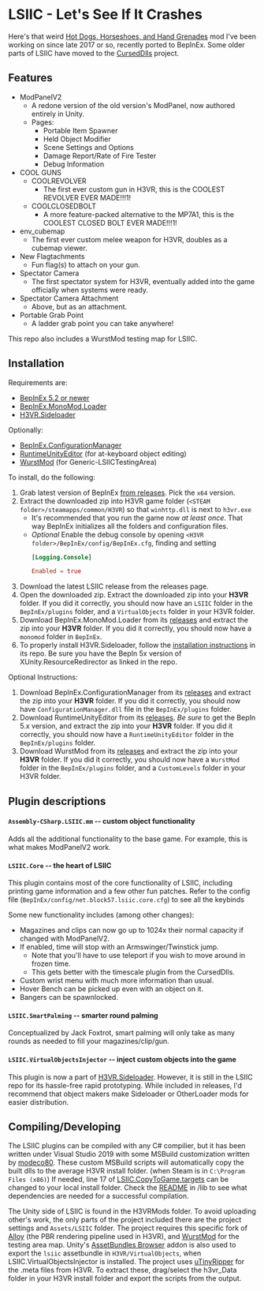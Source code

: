 # LSIIC - Let's See If It Crashes

Here's that weird [Hot Dogs, Horseshoes, and Hand Grenades](http://h3vr.com) mod I've been working on since late 2017 or so, recently ported to BepInEx. Some older parts of LSIIC have moved to the [CursedDlls](https://github.com/drummerdude2003/CursedDlls.BepinEx/) project.

## Features

- ModPanelV2
	- A redone version of the old version's ModPanel, now authored entirely in Unity.
	- Pages:
		- Portable Item Spawner
		- Held Object Modifier
		- Scene Settings and Options
		- Damage Report/Rate of Fire Tester
        - Debug Information
- COOL GUNS
	- COOLREVOLVER
		- The first ever custom gun in H3VR, this is the COOLEST REVOLVER EVER MADE!!!1!
    - COOLCLOSEDBOLT
		- A more feature-packed alternative to the MP7A1, this is the COOLEST CLOSED BOLT EVER MADE!!!1!
- env_cubemap
	- The first ever custom melee weapon for H3VR, doubles as a cubemap viewer.
- New Flagtachments
	- Fun flag(s) to attach on your gun.
- Spectator Camera
	- The first spectator system for H3VR, eventually added into the game officially when systems were ready.
- Spectator Camera Attachment
	- Above, but as an attachment.
- Portable Grab Point
	- A ladder grab point you can take anywhere!

This repo also includes a WurstMod testing map for LSIIC.

## Installation

Requirements are:

* [BepInEx 5.2 or newer](https://github.com/BepInEx/BepInEx)
* [BepInEx.MonoMod.Loader](https://github.com/BepInEx/BepInEx.MonoMod.Loader)
* [H3VR.Sideloader](https://github.com/denikson/H3VR.Sideloader)

Optionally:

* [BepInEx.ConfigurationManager](https://github.com/BepInEx/BepInEx.ConfigurationManager)
* [RuntimeUnityEditor](https://github.com/ManlyMarco/RuntimeUnityEditor) (for at-keyboard object editing)
* [WurstMod](https://github.com/Nolenz/WurstMod) (for Generic-LSIICTestingArea)

To install, do the following:

1. Grab latest version of BepInEx [from releases](https://github.com/BepInEx/BepInEx/releases). Pick the `x64` version.
2. Extract the downloaded zip into H3VR game folder (`<STEAM folder>/steamapps/common/H3VR`) so that `winhttp.dll` is next to `h3vr.exe`
      * It's recommended that you run the game now *at least once*. That way BepInEx initializes all the folders and configuration files.
      * *Optional* Enable the debug console by opening `<H3VR folder>/BepInEx/config/BepInEx.cfg`, finding and setting
		```toml
		[Logging.Console]

		Enabled = true
		```
3. Download the latest LSIIC release from the releases page.
4. Open the downloaded zip. Extract the downloaded zip into your **H3VR** folder. If you did it correctly, you should now have an `LSIIC` folder in the `BepInEx/plugins` folder, and a `VirtualObjects` folder in your H3VR folder.
5. Download BepInEx.MonoMod.Loader from its [releases](https://github.com/BepInEx/BepInEx.MonoMod.Loader/releases) and extract the zip into your **H3VR** folder. If you did it correctly, you should now have a `monomod` folder in `BepInEx`.
6. To properly install H3VR.Sideloader, follow the [installation instructions](https://github.com/denikson/H3VR.Sideloader/#installation) in its repo. Be sure you have the BepIn 5x version of XUnity.ResourceRedirector as linked in the repo.

Optional Instructions:

1. Download BepInEx.ConfigurationManager from its [releases](https://github.com/BepInEx/BepInEx.ConfigurationManager/releases) and extract the zip into your **H3VR** folder. If you did it correctly, you should now have `ConfigurationManager.dll` file in the `BepInEx/plugins` folder.
2. Download RuntimeUnityEditor from its [releases](https://github.com/ManlyMarco/RuntimeUnityEditor/releases). *Be sure* to get the BepIn 5.x version, and extract the zip into your **H3VR** folder. If you did it correctly, you should now have a `RuntimeUnityEditor` folder in the `BepInEx/plugins` folder.
3. Download WurstMod from its [releases](https://github.com/Nolenz/WurstMod/releases) and extract the zip into your **H3VR** folder. If you did it correctly, you should now have a `WurstMod` folder in the `BepInEx/plugins` folder, and a `CustomLevels` folder in your H3VR folder.

## Plugin descriptions

#### `Assembly-CSharp.LSIIC.mm` -- custom object functionality

Adds all the additional functionality to the base game. For example, this is what makes ModPanelV2 work.

#### `LSIIC.Core` -- the heart of LSIIC

This plugin contains most of the core functionality of LSIIC, including printing game information and a few other fun patches. Refer to the config file (`BepInEx/config/net.block57.lsiic.core.cfg`) to see all the keybinds

Some new functionality includes (among other changes):
- Magazines and clips can now go up to 1024x their normal capacity if changed with ModPanelV2.
- If enabled, time will stop with an Armswinger/Twinstick jump.
	- Note that you'll have to use teleport if you wish to move around in frozen time.
	- This gets better with the timescale plugin from the CursedDlls.
- Custom wrist menu with much more information than usual.
- Hover Bench can be picked up even with an object on it.
- Bangers can be spawnlocked.

#### `LSIIC.SmartPalming` -- smarter round palming

Conceptualized by Jack Foxtrot, smart palming will only take as many rounds as needed to fill your magazines/clip/gun. 

#### `LSIIC.VirtualObjectsInjector` -- inject custom objects into the game

This plugin is now a part of [H3VR.Sideloader](https://github.com/denikson/H3VR.Sideloader/). However, it is still in the LSIIC repo for its hassle-free rapid prototyping. While included in releases, I'd recommend that object makers make Sideloader or OtherLoader mods for easier distribution.

## Compiling/Developing

The LSIIC plugins can be compiled with any C# compilier, but it has been written under Visual Studio 2019 with some MSBuild customization written by [modeco80](https://github.com/modeco80). These custom MSBuild scripts will automatically copy the built dlls to the average H3VR install folder. (when Steam is in `C:\Program Files (x86)`) If needed, line 17 of [LSIIC.CopyToGame.targets](LSIIC/LSIIC.CopyToGame.targets) can be changed to your local install folder. Check the [README](lib/README.md) in /lib to see what dependencies are needed for a successful compilation.

The Unity side of LSIIC is found in the H3VRMods folder. To avoid uploading other's work, the only parts of the project included there are the project settings and `Assets/LSIIC` folder. The project requires this specific fork of [Alloy](https://github.com/Josh015/Alloy/tree/unity-5-6/) (the PBR rendering pipeline used in H3VR), and [WurstMod](https://github.com/Nolenz/WurstMod) for the testing area map. Unity's [AssetBundles Browser](https://github.com/Unity-Technologies/AssetBundles-Browser) addon is also used to export the `lsiic` assetbundle in `H3VR/VirtualObjects`, when LSIIC.VirtualObjectsInjector is installed. The project uses [uTinyRipper](https://github.com/mafaca/UtinyRipper) for the .meta files from H3VR. To extract these, drag/select the h3vr_Data folder in your H3VR install folder and export the scripts from the output.
